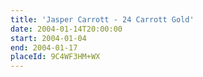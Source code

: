 ```yaml
---
title: 'Jasper Carrott - 24 Carrott Gold'
date: 2004-01-14T20:00:00
start: 2004-01-04
end: 2004-01-17
placeId: 9C4WF3HM+WX
---
```

